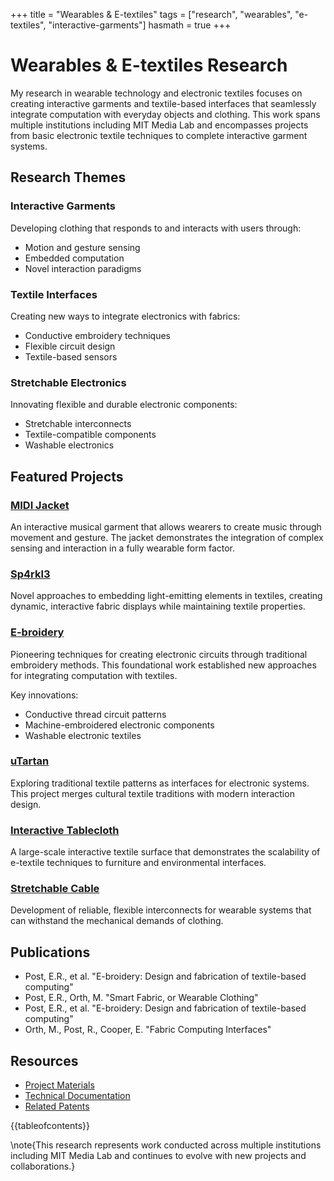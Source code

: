 +++
title = "Wearables & E-textiles"
tags = ["research", "wearables", "e-textiles", "interactive-garments"]
hasmath = true
+++

# Wearables & E-textiles Research

My research in wearable technology and electronic textiles focuses on creating interactive garments and textile-based interfaces that seamlessly integrate computation with everyday objects and clothing. This work spans multiple institutions including MIT Media Lab and encompasses projects from basic electronic textile techniques to complete interactive garment systems.

## Research Themes

### Interactive Garments
Developing clothing that responds to and interacts with users through:
* Motion and gesture sensing
* Embedded computation
* Novel interaction paradigms

### Textile Interfaces
Creating new ways to integrate electronics with fabrics:
* Conductive embroidery techniques
* Flexible circuit design
* Textile-based sensors

### Stretchable Electronics
Innovating flexible and durable electronic components:
* Stretchable interconnects
* Textile-compatible components
* Washable electronics

## Featured Projects

### [MIDI Jacket](/projects/wearables/midi-jacket/)
An interactive musical garment that allows wearers to create music through movement and gesture. The jacket demonstrates the integration of complex sensing and interaction in a fully wearable form factor.

### [Sp4rkl3](/projects/wearables/sparkle/)
Novel approaches to embedding light-emitting elements in textiles, creating dynamic, interactive fabric displays while maintaining textile properties.

### [E-broidery](/projects/wearables/e-broidery/)
Pioneering techniques for creating electronic circuits through traditional embroidery methods. This foundational work established new approaches for integrating computation with textiles.

Key innovations:
* Conductive thread circuit patterns
* Machine-embroidered electronic components
* Washable electronic textiles

### [uTartan](/projects/wearables/utartan/)
Exploring traditional textile patterns as interfaces for electronic systems. This project merges cultural textile traditions with modern interaction design.

### [Interactive Tablecloth](/projects/wearables/interactive-tablecloth/)
A large-scale interactive textile surface that demonstrates the scalability of e-textile techniques to furniture and environmental interfaces.

### [Stretchable Cable](/projects/wearables/stretchable-cable/)
Development of reliable, flexible interconnects for wearable systems that can withstand the mechanical demands of clothing.

## Publications

* Post, E.R., et al. "E-broidery: Design and fabrication of textile-based computing" 
* Post, E.R., Orth, M. "Smart Fabric, or Wearable Clothing"
* Post, E.R., et al. "E-broidery: Design and fabrication of textile-based computing"
* Orth, M., Post, R., Cooper, E. "Fabric Computing Interfaces"

## Resources

* [Project Materials](/assets/wearables/)
* [Technical Documentation](/docs/wearables/)
* [Related Patents](/publications/patents/#wearables)

{{tableofcontents}}

\note{This research represents work conducted across multiple institutions including MIT Media Lab and continues to evolve with new projects and collaborations.}